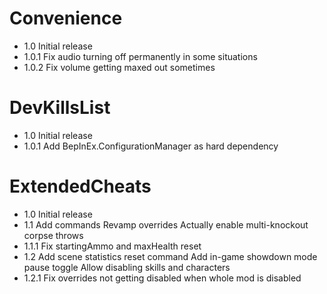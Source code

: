 # Convenience
- 1.0    Initial release
- 1.0.1  Fix audio turning off permanently in some situations
- 1.0.2  Fix volume getting maxed out sometimes

# DevKillsList
- 1.0    Initial release
- 1.0.1  Add BepInEx.ConfigurationManager as hard dependency

# ExtendedCheats
- 1.0    Initial release
- 1.1    Add commands
         Revamp overrides
         Actually enable multi-knockout corpse throws
- 1.1.1  Fix startingAmmo and maxHealth reset
- 1.2    Add scene statistics reset command
         Add in-game showdown mode pause toggle
         Allow disabling skills and characters
- 1.2.1  Fix overrides not getting disabled when whole mod is disabled

